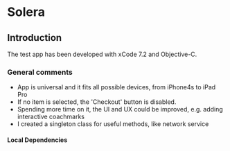 # Solera

## Introduction

The test app has been developed with xCode 7.2 and Objective-C.


### General comments
- App is universal and it fits all possible devices, from iPhone4s to iPad Pro
- If no item is selected, the 'Checkout' button is disabled.
- Spending more time on it, the UI and UX could be improved, e.g. adding interactive coachmarks
- I created a singleton class for useful methods, like network service

#### Local Dependencies
